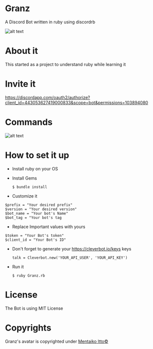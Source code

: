 # Granz
A Discord Bot written in ruby using discordrb

![alt text](https://i.imgur.com/cSz9Ckv.jpg)
# About it
This started as a project to understand ruby while learning it
# Invite it
https://discordapp.com/oauth2/authorize?client_id=443053627419000833&scope=bot&permissions=103894080
# Commands
![alt text](https://i.imgur.com/0x9leot.png)
# How to set it up
- Install ruby on your OS
- Install Gems

	`$ bundle install`
- Customize it

```
$prefix = "Your desired prefix"
$version = "Your desired version"
$bot_name = "Your bot's Name"
$bot_tag = "Your bot's tag
```
- Replace Important values with yours
```
$token = "Your Bot's token"
$client_id = "Your Bot's ID"
```
- Don't forget to generate your https://cleverbot.io/keys keys
	
    `talk = Cleverbot.new('YOUR_API_USER', 'YOUR_API_KEY')`
- Run it

	`$ ruby Granz.rb`
# License
 The Bot is using MIT License
# Copyrights
Granz's avatar is copyrighted under [Mentaiko Itto©](https://twitter.com/ittorasii)
